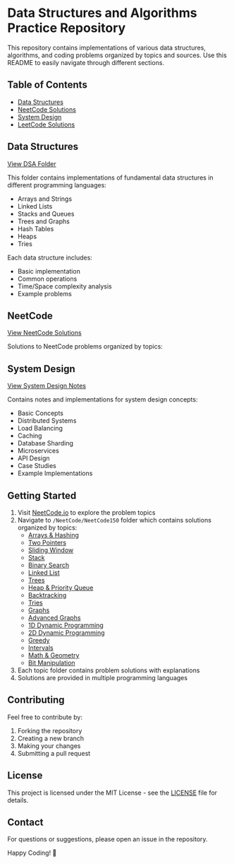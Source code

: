 # Data Structures and Algorithms Practice Repository

This repository contains implementations of various data structures, algorithms, and coding problems organized by topics and sources. Use this README to easily navigate through different sections.

## Table of Contents

- [Data Structures](#data-structures)
- [NeetCode Solutions](#neetcode)
- [System Design](#system-design)
- [LeetCode Solutions](#leetcode)

## Data Structures
[View DSA Folder](/DSA)

This folder contains implementations of fundamental data structures in different programming languages:

- Arrays and Strings
- Linked Lists
- Stacks and Queues
- Trees and Graphs
- Hash Tables
- Heaps
- Tries

Each data structure includes:
- Basic implementation
- Common operations
- Time/Space complexity analysis
- Example problems

## NeetCode
[View NeetCode Solutions](/NeetCode)

Solutions to NeetCode problems organized by topics:


## System Design
[View System Design Notes](/SystemDesign)

Contains notes and implementations for system design concepts:

- Basic Concepts
- Distributed Systems
- Load Balancing
- Caching
- Database Sharding
- Microservices
- API Design
- Case Studies
- Example Implementations

## Getting Started

1. Visit [NeetCode.io](https://neetcode.io/practice) to explore the problem topics
2. Navigate to `/NeetCode/NeetCode150` folder which contains solutions organized by topics:
   - [Arrays & Hashing](/NeetCode/NeetCode150/Arrays_Hashing)
   - [Two Pointers](/NeetCode/NeetCode150/Two_Pointers)
   - [Sliding Window](/NeetCode/NeetCode150/Sliding_Window)
   - [Stack](/NeetCode/NeetCode150/Stack)
   - [Binary Search](/NeetCode/NeetCode150/Binary_Search)
   - [Linked List](/NeetCode/NeetCode150/Linked_List)
   - [Trees](/NeetCode/NeetCode150/Trees)
   - [Heap & Priority Queue](/NeetCode/NeetCode150/Heap_Priority_Queue)
   - [Backtracking](/NeetCode/NeetCode150/Backtracking)
   - [Tries](/NeetCode/NeetCode150/Tries)
   - [Graphs](/NeetCode/NeetCode150/Graphs)
   - [Advanced Graphs](/NeetCode/NeetCode150/Advanced_Graphs)
   - [1D Dynamic Programming](/NeetCode/NeetCode150/1-D_Dynamic_Programming)
   - [2D Dynamic Programming](/NeetCode/NeetCode150/2-D_Dynamic_Programming)
   - [Greedy](/NeetCode/NeetCode150/Greedy)
   - [Intervals](/NeetCode/NeetCode150/Intervals)
   - [Math & Geometry](/NeetCode/NeetCode150/Math_Geometry)
   - [Bit Manipulation](/NeetCode/NeetCode150/Bit_Manipulation)
3. Each topic folder contains problem solutions with explanations
4. Solutions are provided in multiple programming languages

## Contributing

Feel free to contribute by:
1. Forking the repository
2. Creating a new branch
3. Making your changes
4. Submitting a pull request

## License

This project is licensed under the MIT License - see the [LICENSE](LICENSE) file for details.

## Contact

For questions or suggestions, please open an issue in the repository.

Happy Coding! 🚀